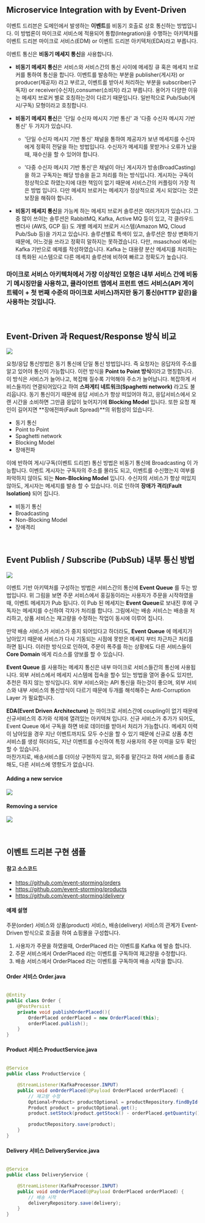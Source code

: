 ## Microservice Integration with by Event-Driven

이벤트 드리븐은 도메인에서 발생하는 **이벤트**를 비동기 호출로 상호 통신하는 방법입니다. 이 방법론이 마이크로 서비스에 적용되어 통합(Integration)을 수행하는 아키텍처를 이벤트 드리븐 마이크로 서비스(EDM) or 이벤트 드리븐 아키텍처(EDA)라고 부릅니다. 

이벤트 통신은 **비동기 메세지 통신**을 사용합니다.  

* **비동기 메세지 통신**은 서비스와 서비스간의 통신 사이에 메세징 큐 혹은 메세지 브로커를 통하여 통신을 합니다. 이벤트를 발송하는 부분을 publisher(게시자) or producer(제공자) 라고 부르고, 이벤트를 받아서 처리하는 부분을 subscriber(구독자) or receiver(수신자),consumer(소비자) 라고 부릅니다. 용어가 다양한 이유는 메세지 브로커 별로 호칭하는것이 다르기 때문입니다. 일반적으로 Pub/Sub(게시/구독) 모형이라고 호칭합니다.  

* **비동기 메세지 통신**은 '단일 수신자 메시지 기반 통신' 과 '다중 수신자 메시지 기반 통신' 두 가지가 있습니다. 

	- '단일 수신자 메시지 기반 통신' 채널을 통하여 제공자가 보낸 메세지를 수신자에게 정확히 전달을 하는 방법입니다. 수신자가 메세지를 못받거나 오류가 났을때, 재수신을 할 수 있어야 합니다. 

	- '다중 수신자 메시지 기반 통신'은 채널이 아닌 게시자가 방송(BroadCasting)을 하고 구독자는 해당 방송을 듣고 처리를 하는 방식입니다. 게시자는 구독이 정상적으로 하였는지에 대한 책임이 없기 때문에 서비스간의 커플링이 가장 적은 방법 입니다. 다만 메세지 브로커는 메세지가 정상적으로 게시 되었다는 것은 보장을 해줘야 합니다. 

* **비동기 메세지 통신**을 가능케 하는 메세지 브로커 솔루션은 여러가지가 있습니다. 그중 많이 쓰이는 솔루션은 RabbitMQ, Kafka, Active MQ 등이 있고, 각 클라우드 벤더사 (AWS, GCP 등) 도 개별 메세지 브로커 시스템(Amazon MQ, Cloud Pub/Sub 등)을 가지고 있습니다. 솔루션별로 특색이 있고, 솔루션은 항상 변화하기 때문에, 어느것을 쓰라고 정확히 말하지는 못하겠습니다. 다만, msaschool 에서는 Kafka 기반으로 예제를 작성하였습니다. Kafka 는 대용량 분산 메세지를 처리하는데 특화된 시스템으로 다른 메세지 솔루션에 비하여 빠르고 정확도가 높습니다.  

### 마이크로 서비스 아키텍처에서 가장 이상적인 모형은 내부 서비스 간에 비동기 메시징만을 사용하고, 클라이언트 앱에서 프런트 엔드 서비스(API 게이트웨이 + 첫 번째 수준의 마이크로 서비스)까지만 동기 통신(HTTP 같은)을 사용하는 것입니다.

<br/>

## Event-Driven 과 Request/Response 방식 비교

![](/img/03_Bizdevops/05/03/03_05_03_01.png)     

요청/응답 통신방법은 동기 통신에 단일 통신 방법입니다. 즉 요청자는 응답자의 주소를 알고 있어야 통신이 가능합니다. 이런 방식을 **Point to Point 방식**이라고 명칭합니다. 이 방식은 서비스가 늘어나고, 복잡해 질수록 기억해야 주소가 늘어납니다. 복잡하게 서비스들끼리 연결되어있다고 하여 **스파게티 네트워크(Spaghetti network)** 라고도 불리웁니다. 동기 통신이기 때문에 응답 서비스가 항상 떠있어야 하고, 응답서비스에서 오랜 시간을 소비하면 그만큼 응답이 늦어지기에 **Blocking Model** 입니다. 또한 요청 채인이 길어지면 **장애전파(Fault Spread)**의 위험성이 있습니다.

* 동기 통신
* Point to Point
* Spaghetti network
* Blocking Model
* 장애전파


이에 반하여 게시/구독(이벤트 드리븐) 통신 방법은 비동기 통신에 Broadcasting 이 가능합니다. 이벤트 게시자는 구독자의 주소를 몰라도 되고, 이벤트를 수신했는지 여부를 파악하지 않아도 되는 **Non-Blocking Model** 입니다. 수신자의 서비스가 항상 떠있지 않아도, 게시자는 메세지를 발송 할 수 있습니다. 이로 인하여 **장애가 격리(Fault Isolation)** 되어 집니다.

* 비동기 통신
* Broadcasting
* Non-Blocking Model
* 장애격리


<br/>

## Event Publish / Subscribe (PubSub) 내부 통신 방법

![](/img/03_Bizdevops/05/03/03_05_03_02.png)

이벤트 기반 아키텍처를 구성하는 방법은 서비스간의 통신에 **Event Queue** 를 두는 방법입니다. 위 그림을 보면 주문 서비스에서 홍길동이라는 사용자가 주문을 시작하였을때, 이벤트 메세지가 Pub 됩니다. 이 Pub 된 메세지는 **Event Queue**로 보내진 후에 구독자는 메세지를 수신하여 각자가 처리를 합니다. 그림에서는 배송 서비스는 배송을 처리하고, 상품 서비스는 재고량을 수정하는 작업이 동시에 이루어 집니다.  

만약 배송 서비스가 서비스가 중지 되어있다고 하더라도, **Event Queue** 에 메세지가 남아있기 때문에 서비스가 다시 기동되는 시점에 못받은 메세지 부터 차근차근 처리를 하면 됩니다. 이러한 방식으로 인하여, 주문이 폭주를 하는 상황에도 다른 서비스들이 **Core Domain** 에게 리소스를 양보를 할 수 있습니다.

**Event Queue** 를 사용하는 메세지 통신은 내부 마이크로 서비스들간의 통신에 사용됩니다. 외부 서비스에서 메세지 시스템에 접속을 할수 있는 방법을 열어 줄수도 있지만, 추천은 하지 않는 방식입니다. 외부 서비스와는 API 통신을 하는것이 좋으며, 외부 서비스와 내부 서비스의 통신방식이 다르기 때문에 두개를 해석해주는 Anti-Corruption Layer 가 필요합니다.


**EDA(Event Driven Architecture)** 는 마이크로 서비스간에 coupling이 없기 때문에 신규서비스의 추가와 삭제에 열려있는 아키텍쳐 입니다. 신규 서비스가 추가가 되어도, Event Queue 에서 구독을 하면 바로 데이터를 받아서 처리가 가능합니다. 메세지 이력이 남아있을 경우 지난 이벤트까지도 모두 수신을 할 수 있기 때문에 신규로 상품 추천 서비스를 생성 하더라도, 지난 이벤트를 수신하여 특정 사용자의 주문 이력을 모두 확인 할 수 있습니다.  
마찬가지로, 배송서비스를 더이상 구현하지 않고, 외주를 맡긴다고 하여 서비스를 종료해도, 다른 서비스에 영향도가 없습니다.  

#### Adding a new service
![](/img/03_Bizdevops/05/03/03_05_03_03.png)    

#### Removing a service
![](/img/03_Bizdevops/05/03/03_05_03_04.png)     

<br/>

## 이벤트 드리븐 구현 샘플

#### 참고 소스코드
* https://github.com/event-storming/orders
* https://github.com/event-storming/products
* https://github.com/event-storming/delivery

#### 예제 설명  
주문(order) 서비스와 상품(product) 서비스, 배송(delivery) 서비스의 관계가 Event-Driven 방식으로 호출을 하여 쇼핑몰을 구성합니다. 
1. 사용자가 주문을 하였을때, OrderPlaced 라는 이벤트를 Kafka 에 발송 합니다.
2. 주문 서비스에서 OrderPlaced 라는 이벤트를 구독하여 재고량을 수정합니다.
3. 배송 서비스에서 OrderPlaced 라는 이벤트를 구독하여 배송 시작을 합니다.

#### Order 서비스 Order.java

```java

@Entity
public class Order {
    @PostPersist
    private void publishOrderPlaced(){
        OrderPlaced orderPlaced = new OrderPlaced(this);
        orderPlaced.publish();
    }
}
```


#### Product 서비스 ProductService.java

```java

@Service
public class ProductService {

    @StreamListener(KafkaProcessor.INPUT)
    public void onOrderPlaced(@Payload OrderPlaced orderPlaced) {
        // 재고량 수정
        Optional<Product> productOptional = productRepository.findById(orderPlaced.getProductId());
        Product product = productOptional.get();
        product.setStock(product.getStock() - orderPlaced.getQuantity());

        productRepository.save(product);
    }
}
```


#### Delivery 서비스 DeliveryService.java

```java

@Service
public class DeliveryService {

    @StreamListener(KafkaProcessor.INPUT)
    public void onOrderPlaced(@Payload OrderPlaced orderPlaced) {
        // 배송 시작 
        deliveryRepository.save(delivery);
    }
}
```

<br/>
